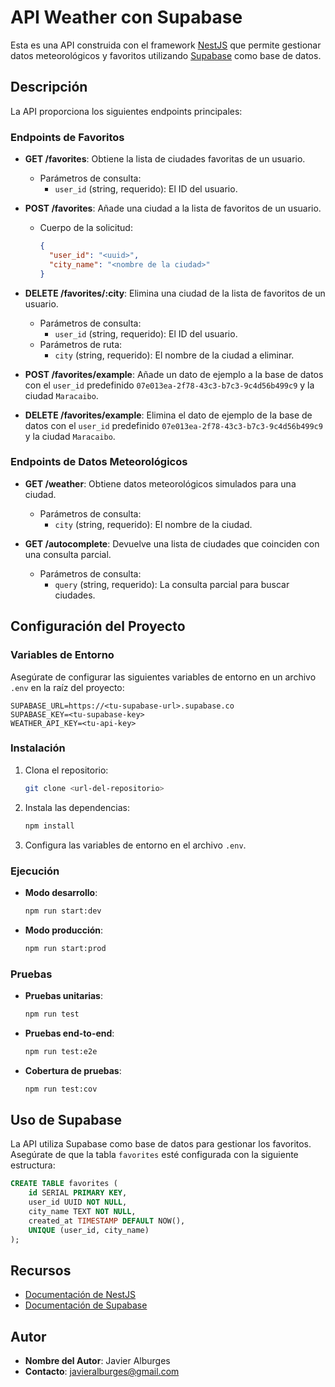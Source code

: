 # API Weather con Supabase

Esta es una API construida con el framework [NestJS](https://nestjs.com/) que permite gestionar datos meteorológicos y favoritos utilizando [Supabase](https://supabase.com/) como base de datos.

## Descripción

La API proporciona los siguientes endpoints principales:

### Endpoints de Favoritos

- **GET /favorites**: Obtiene la lista de ciudades favoritas de un usuario.

  - Parámetros de consulta:
    - `user_id` (string, requerido): El ID del usuario.

- **POST /favorites**: Añade una ciudad a la lista de favoritos de un usuario.

  - Cuerpo de la solicitud:
    ```json
    {
      "user_id": "<uuid>",
      "city_name": "<nombre de la ciudad>"
    }
    ```

- **DELETE /favorites/:city**: Elimina una ciudad de la lista de favoritos de un usuario.

  - Parámetros de consulta:
    - `user_id` (string, requerido): El ID del usuario.
  - Parámetros de ruta:
    - `city` (string, requerido): El nombre de la ciudad a eliminar.

- **POST /favorites/example**: Añade un dato de ejemplo a la base de datos con el `user_id` predefinido `07e013ea-2f78-43c3-b7c3-9c4d56b499c9` y la ciudad `Maracaibo`.

- **DELETE /favorites/example**: Elimina el dato de ejemplo de la base de datos con el `user_id` predefinido `07e013ea-2f78-43c3-b7c3-9c4d56b499c9` y la ciudad `Maracaibo`.

### Endpoints de Datos Meteorológicos

- **GET /weather**: Obtiene datos meteorológicos simulados para una ciudad.

  - Parámetros de consulta:
    - `city` (string, requerido): El nombre de la ciudad.

- **GET /autocomplete**: Devuelve una lista de ciudades que coinciden con una consulta parcial.
  - Parámetros de consulta:
    - `query` (string, requerido): La consulta parcial para buscar ciudades.

## Configuración del Proyecto

### Variables de Entorno

Asegúrate de configurar las siguientes variables de entorno en un archivo `.env` en la raíz del proyecto:

```env
SUPABASE_URL=https://<tu-supabase-url>.supabase.co
SUPABASE_KEY=<tu-supabase-key>
WEATHER_API_KEY=<tu-api-key>
```

### Instalación

1. Clona el repositorio:

   ```bash
   git clone <url-del-repositorio>
   ```

2. Instala las dependencias:

   ```bash
   npm install
   ```

3. Configura las variables de entorno en el archivo `.env`.

### Ejecución

- **Modo desarrollo**:

  ```bash
  npm run start:dev
  ```

- **Modo producción**:
  ```bash
  npm run start:prod
  ```

### Pruebas

- **Pruebas unitarias**:

  ```bash
  npm run test
  ```

- **Pruebas end-to-end**:

  ```bash
  npm run test:e2e
  ```

- **Cobertura de pruebas**:
  ```bash
  npm run test:cov
  ```

## Uso de Supabase

La API utiliza Supabase como base de datos para gestionar los favoritos. Asegúrate de que la tabla `favorites` esté configurada con la siguiente estructura:

```sql
CREATE TABLE favorites (
    id SERIAL PRIMARY KEY,
    user_id UUID NOT NULL,
    city_name TEXT NOT NULL,
    created_at TIMESTAMP DEFAULT NOW(),
    UNIQUE (user_id, city_name)
);
```

## Recursos

- [Documentación de NestJS](https://docs.nestjs.com)
- [Documentación de Supabase](https://supabase.com/docs)

## Autor

- **Nombre del Autor**: Javier Alburges
- **Contacto**: javieralburges@gmail.com
